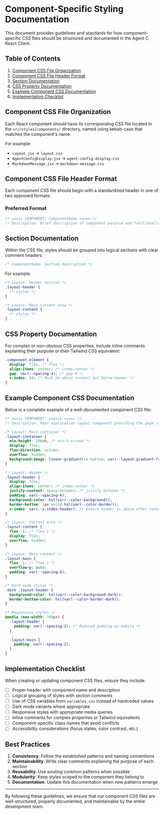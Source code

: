 # Component-Specific Styling Documentation

This document provides guidelines and standards for how component-specific CSS files should be structured and documented in the Agent C React Client.

## Table of Contents

1. [Component CSS File Organization](#component-css-file-organization)
2. [Component CSS File Header Format](#component-css-file-header-format)
3. [Section Documentation](#section-documentation)
4. [CSS Property Documentation](#css-property-documentation)
5. [Example Component CSS Documentation](#example-component-css-documentation)
6. [Implementation Checklist](#implementation-checklist)

## Component CSS File Organization

Each React component should have its corresponding CSS file located in the `src/styles/components/` directory, named using kebab-case that matches the component's name.

For example:
- `Layout.jsx` → `layout.css`
- `AgentConfigDisplay.jsx` → `agent-config-display.css`
- `MarkdownMessage.jsx` → `markdown-message.css`

## Component CSS File Header Format

Each component CSS file should begin with a standardized header in one of two approved formats:

### Preferred Format

```css
/* ===== COMPONENT: ComponentName ===== */
/* Description: Brief description of component purpose and functionality */
```

## Section Documentation

Within the CSS file, styles should be grouped into logical sections with clear comment headers:

```css
/* ComponentName: Section description */
```

For example:

```css
/* Layout: Header section */
.layout-header {
  /* styles */
}

/* Layout: Main content area */
.layout-content {
  /* styles */
}
```

## CSS Property Documentation

For complex or non-obvious CSS properties, include inline comments explaining their purpose or their Tailwind CSS equivalent:

```css
.component-element {
  display: flex; /* flex */
  align-items: center; /* items-center */
  gap: var(--spacing-4); /* gap-4 */
  z-index: 10; /* Must be above content but below header */
}
```

## Example Component CSS Documentation

Below is a complete example of a well-documented component CSS file:

```css
/* ===== COMPONENT: Layout ===== */
/* Description: Main application layout component providing the page structure with header, navigation and content area */

/* Layout: Main container */
.layout-container {
  min-height: 100vh; /* min-h-screen */
  display: flex;
  flex-direction: column;
  overflow: hidden;
  background-image: linear-gradient(to bottom, var(--layout-gradient-from), var(--layout-gradient-to));
}

/* Layout: Header */
.layout-header {
  display: flex;
  align-items: center; /* items-center */
  justify-content: space-between; /* justify-between */
  padding: var(--spacing-4);
  background-color: hsl(var(--color-background));
  border-bottom: 1px solid hsl(var(--color-border));
  z-index: var(--z-index-header); /* Ensure header is above other content */
}

/* Layout: Content area */
.layout-content {
  flex: 1; /* flex-1 */
  display: flex;
  overflow: hidden;
}

/* Layout: Main content */
.layout-main {
  flex: 1; /* flex-1 */
  overflow-y: auto;
  padding: var(--spacing-4);
}

/* Dark mode styles */
.dark .layout-header {
  background-color: hsl(var(--color-background-dark));
  border-bottom-color: hsl(var(--color-border-dark));
}

/* Responsive styles */
@media (max-width: 768px) {
  .layout-header {
    padding: var(--spacing-2); /* Reduced padding on mobile */
  }
  
  .layout-main {
    padding: var(--spacing-2);
  }
}
```

## Implementation Checklist

When creating or updating component CSS files, ensure they include:

- [ ] Proper header with component name and description
- [ ] Logical grouping of styles with section comments
- [ ] Use of CSS variables from `variables.css` instead of hardcoded values
- [ ] Dark mode variants where appropriate
- [ ] Responsive styles with appropriate media queries
- [ ] Inline comments for complex properties or Tailwind equivalents
- [ ] Component-specific class names that avoid conflicts
- [ ] Accessibility considerations (focus states, color contrast, etc.)

## Best Practices

1. **Consistency**: Follow the established patterns and naming conventions
2. **Maintainability**: Write clear comments explaining the purpose of each section
3. **Reusability**: Use existing common patterns when possible
4. **Modularity**: Keep styles scoped to the component they belong to
5. **Documentation**: Update this documentation when new patterns emerge

---

By following these guidelines, we ensure that our component CSS files are well-structured, properly documented, and maintainable by the entire development team.